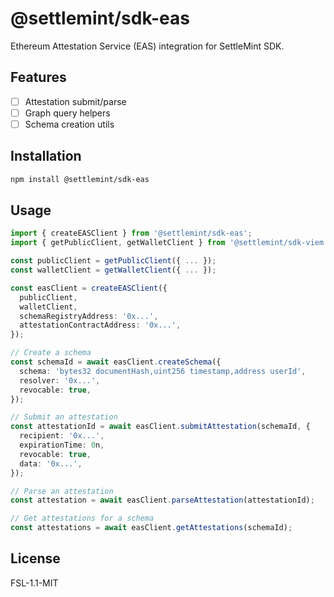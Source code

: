 # @settlemint/sdk-eas

Ethereum Attestation Service (EAS) integration for SettleMint SDK.

## Features

- [ ] Attestation submit/parse
- [ ] Graph query helpers
- [ ] Schema creation utils

## Installation

```bash
npm install @settlemint/sdk-eas
```

## Usage

```typescript
import { createEASClient } from '@settlemint/sdk-eas';
import { getPublicClient, getWalletClient } from '@settlemint/sdk-viem';

const publicClient = getPublicClient({ ... });
const walletClient = getWalletClient({ ... });

const easClient = createEASClient({
  publicClient,
  walletClient,
  schemaRegistryAddress: '0x...',
  attestationContractAddress: '0x...',
});

// Create a schema
const schemaId = await easClient.createSchema({
  schema: 'bytes32 documentHash,uint256 timestamp,address userId',
  resolver: '0x...',
  revocable: true,
});

// Submit an attestation
const attestationId = await easClient.submitAttestation(schemaId, {
  recipient: '0x...',
  expirationTime: 0n,
  revocable: true,
  data: '0x...',
});

// Parse an attestation
const attestation = await easClient.parseAttestation(attestationId);

// Get attestations for a schema
const attestations = await easClient.getAttestations(schemaId);
```

## License

FSL-1.1-MIT 